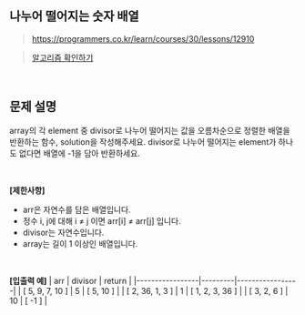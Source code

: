 ## 나누어 떨어지는 숫자 배열
> https://programmers.co.kr/learn/courses/30/lessons/12910

> [알고리즘 확인하기](https://github.com/whistleJs/Javascript_algorithm/blob/master/Level1/%EB%82%98%EB%88%84%EC%96%B4%20%EB%96%A8%EC%96%B4%EC%A7%80%EB%8A%94%20%EC%88%AB%EC%9E%90%20%EB%B0%B0%EC%97%B4/index.js)

<br>

## 문제 설명

array의 각 element 중 divisor로 나누어 떨어지는 값을 오름차순으로 정렬한 배열을 반환하는 함수, solution을 작성해주세요.
divisor로 나누어 떨어지는 element가 하나도 없다면 배열에 -1을 담아 반환하세요.

<br>

**[제한사항]**
* arr은 자연수를 담은 배열입니다.
* 정수 i, j에 대해 i ≠ j 이면 arr[i] ≠ arr[j] 입니다.
* divisor는 자연수입니다.
* array는 길이 1 이상인 배열입니다.

<br>

**[입출력 예]**
| arr             | divisor | return          |
|-----------------|---------|-----------------|
| [ 5, 9, 7, 10 ] | 5       | [ 5, 10 ]       |
| [ 2, 36, 1, 3 ] | 1       | [ 1, 2, 3, 36 ] |
| [ 3, 2, 6 ]     | 10      | [ -1 ]          |